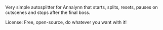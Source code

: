Very simple autosplitter for Annalynn that starts, splits, resets, pauses on cutscenes and stops after the final boss.

License: Free, open-source, do whatever you want with it!
